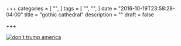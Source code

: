 +++
categories = [
  "",
]
tags = [
  "",
  "",
]
date = "2016-10-19T23:58:28-04:00"
title = "gothic cathedral"
description = ""
draft = false

+++

[![don't trump america](/img/trump-america.jpg)](/pdf/gothic-cathedral.pdf)
